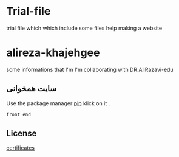 # Trial-file
trial file which which include some files help making a website
# alireza-khajehgee
some informations that I'm I'm collaborating with DR.AliRazavi-edu
## سایت همخوانی 

Use the package manager [pip](https://github.com/alireza-khajehgee/Trial-file) klick on it .

```bash
front end
```
## License
[certificates](https://www.sololearn.com/)
